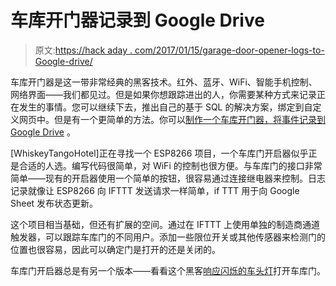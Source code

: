 # 车库开门器记录到 Google Drive

> 原文:[https://hack aday . com/2017/01/15/garage-door-opener-logs-to-Google-drive/](https://hackaday.com/2017/01/15/garage-door-opener-logs-to-google-drive/)

车库开门器是这一带非常经典的黑客技术。红外、蓝牙、WiFi、智能手机控制、网络界面——我们都见过。但是如果你想跟踪进出的人，你需要某种方式来记录正在发生的事情。您可以继续下去，推出自己的基于 SQL 的解决方案，绑定到自定义网页中。但是有一个更简单的方法。你可以[制作一个车库开门器，将事件记录到 Google Drive](http://www.whiskeytangohotel.com/2017/01/esp8266-wifi-garage-door-opener-from.html) 。

[WhiskeyTangoHotel]正在寻找一个 ESP8266 项目，一个车库门开启器似乎正是合适的人选。编写代码很简单，对 WiFi 的控制也很方便。与车库门的接口非常简单——现有的开启器使用一个简单的按钮，很容易通过连接继电器来控制。日志记录就像让 ESP8266 向 IFTTT 发送请求一样简单，if TTT 用于向 Google Sheet 发布状态更新。

这个项目相当基础，但还有扩展的空间。通过在 IFTTT 上使用单独的制造商通道触发器，可以跟踪车库门的不同用户。添加一些限位开关或其他传感器来检测门的位置也很容易，因此可以确定门是打开的还是关闭的。

车库门开启器总是有另一个版本——看看这个黑客[响应闪烁的车头灯](https://hackaday.com/2015/04/08/blink-thrice-to-let-me-in/)打开车库门。